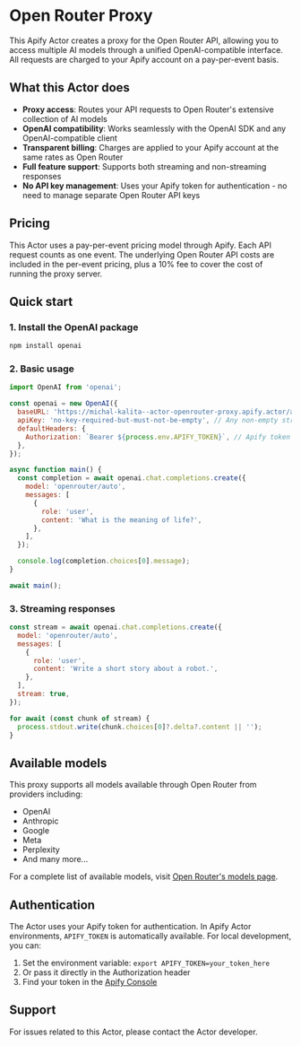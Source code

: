 # Open Router Proxy

This Apify Actor creates a proxy for the Open Router API, allowing you to access multiple AI models through a unified OpenAI-compatible interface. All requests are charged to your Apify account on a pay-per-event basis.

## What this Actor does

- **Proxy access**: Routes your API requests to Open Router's extensive collection of AI models
- **OpenAI compatibility**: Works seamlessly with the OpenAI SDK and any OpenAI-compatible client
- **Transparent billing**: Charges are applied to your Apify account at the same rates as Open Router
- **Full feature support**: Supports both streaming and non-streaming responses
- **No API key management**: Uses your Apify token for authentication - no need to manage separate Open Router API keys

## Pricing

This Actor uses a pay-per-event pricing model through Apify. Each API request counts as one event. The underlying Open Router API costs are included in the per-event pricing, plus a 10% fee to cover the cost of running the proxy server.

## Quick start

### 1. Install the OpenAI package

```bash
npm install openai
```

### 2. Basic usage

```javascript
import OpenAI from 'openai';

const openai = new OpenAI({
  baseURL: 'https://michal-kalita--actor-openrouter-proxy.apify.actor/api/v1',
  apiKey: 'no-key-required-but-must-not-be-empty', // Any non-empty string works; do NOT use a real API key.
  defaultHeaders: {
    Authorization: `Bearer ${process.env.APIFY_TOKEN}`, // Apify token is loaded automatically in runtime
  },
});

async function main() {
  const completion = await openai.chat.completions.create({
    model: 'openrouter/auto',
    messages: [
      {
        role: 'user',
        content: 'What is the meaning of life?',
      },
    ],
  });

  console.log(completion.choices[0].message);
}

await main();
```

### 3. Streaming responses

```javascript
const stream = await openai.chat.completions.create({
  model: 'openrouter/auto',
  messages: [
    {
      role: 'user',
      content: 'Write a short story about a robot.',
    },
  ],
  stream: true,
});

for await (const chunk of stream) {
  process.stdout.write(chunk.choices[0]?.delta?.content || '');
}
```

## Available models

This proxy supports all models available through Open Router from providers including:
- OpenAI
- Anthropic
- Google
- Meta
- Perplexity
- And many more...

For a complete list of available models, visit [Open Router's models page](https://openrouter.ai/models).

## Authentication

The Actor uses your Apify token for authentication. In Apify Actor environments, `APIFY_TOKEN` is automatically available. For local development, you can:

1. Set the environment variable: `export APIFY_TOKEN=your_token_here`
2. Or pass it directly in the Authorization header
3. Find your token in the [Apify Console](https://console.apify.com/account/integrations)

## Support

For issues related to this Actor, please contact the Actor developer.
